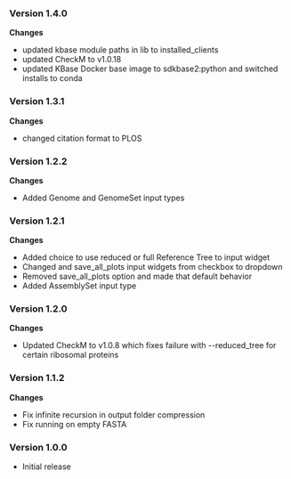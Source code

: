 ### Version 1.4.0
__Changes__
- updated kbase module paths in lib to installed_clients
- updated CheckM to v1.0.18
- updated KBase Docker base image to sdkbase2:python and switched installs to conda

### Version 1.3.1
__Changes__
- changed citation format to PLOS

### Version 1.2.2
__Changes__
- Added Genome and GenomeSet input types

### Version 1.2.1
__Changes__
- Added choice to use reduced or full Reference Tree to input widget
- Changed and save_all_plots input widgets from checkbox to dropdown
- Removed save_all_plots option and made that default behavior
- Added AssemblySet input type

### Version 1.2.0
__Changes__
- Updated CheckM to v1.0.8 which fixes failure with --reduced_tree for certain ribosomal proteins

### Version 1.1.2
__Changes__
- Fix infinite recursion in output folder compression
- Fix running on empty FASTA

### Version 1.0.0
- Initial release
